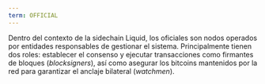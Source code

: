 ```yaml
---
term: OFFICIAL
---
```


Dentro del contexto de la sidechain Liquid, los oficiales son nodos operados por entidades responsables de gestionar el sistema. Principalmente tienen dos roles: establecer el consenso y ejecutar transacciones como firmantes de bloques (*blocksigners*), así como asegurar los bitcoins mantenidos por la red para garantizar el anclaje bilateral (*watchmen*).